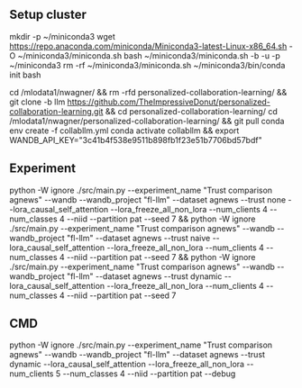 ## Setup cluster

mkdir -p ~/miniconda3
wget https://repo.anaconda.com/miniconda/Miniconda3-latest-Linux-x86_64.sh -O ~/miniconda3/miniconda.sh
bash ~/miniconda3/miniconda.sh -b -u -p ~/miniconda3
rm -rf ~/miniconda3/miniconda.sh
~/miniconda3/bin/conda init bash

cd /mlodata1/nwagner/ && rm -rfd personalized-collaboration-learning/ && git clone -b llm https://github.com/TheImpressiveDonut/personalized-collaboration-learning.git && cd personalized-collaboration-learning/
cd /mlodata1/nwagner/personalized-collaboration-learning/ && git pull
conda env create -f collabllm.yml
conda activate collabllm && export WANDB_API_KEY="3c41b4f538e9511b898fb1f23e51b7706bd57bdf"

## Experiment

python -W ignore ./src/main.py --experiment_name "Trust comparison agnews" --wandb --wandb_project "fl-llm" --dataset agnews --trust none --lora_causal_self_attention --lora_freeze_all_non_lora --num_clients 4 --num_classes 4 --niid --partition pat --seed 7 &&
python -W ignore ./src/main.py --experiment_name "Trust comparison agnews" --wandb --wandb_project "fl-llm" --dataset agnews --trust naive --lora_causal_self_attention --lora_freeze_all_non_lora --num_clients 4 --num_classes 4 --niid --partition pat --seed 7 &&
python -W ignore ./src/main.py --experiment_name "Trust comparison agnews" --wandb --wandb_project "fl-llm" --dataset agnews --trust dynamic --lora_causal_self_attention --lora_freeze_all_non_lora --num_clients 4 --num_classes 4 --niid --partition pat --seed 7

## CMD

python -W ignore ./src/main.py --experiment_name "Trust comparison agnews" --wandb --wandb_project "fl-llm" --dataset agnews --trust dynamic --lora_causal_self_attention --lora_freeze_all_non_lora --num_clients 5 --num_classes 4 --niid --partition pat --debug
